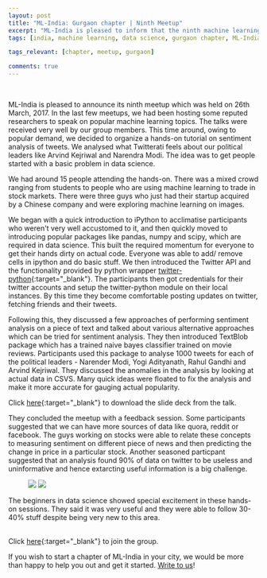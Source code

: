 ```yaml
---
layout: post
title: "ML-India: Gurgaon chapter | Ninth Meetup"
excerpt: "ML-India is pleased to inform that the ninth machine learning meetup in its Gurgaon chapter was held on 26th March 2017. This time around, we decided to organize a hands-on tutorial on sentiment analysis of tweets. We analysed what Twitterati feels about our political leaders like Arvind Kejriwal and Narendra Modi. The idea was to get people started with a basic problem in data science." 
tags: [india, machine learning, data science, gurgaon chapter, ML-India, meetup]

tags_relevant: [chapter, meetup, gurgaon]

comments: true
---
```

<br>

ML-India is pleased to announce its ninth meetup which was held on 26th March, 2017. In the last few meetups, we had been hosting some reputed researchers to speak on popular machine learning topics. The talks were received very well by our group members. This time around, owing to popular demand, we decided to organize a hands-on tutorial on sentiment analysis of tweets. We analysed what Twitterati feels about our political leaders like Arvind Kejriwal and Narendra Modi. The idea was to get people started with a basic problem in data science.

We had around 15 people attending the hands-on. There was a mixed crowd ranging from students to people who are using machine learning to trade in stock markets. There were three guys who just had their startup acquired by a Chinese company and were exploring machine learning on images. 

We began with a quick introduction to iPython to acclimatise participants who weren't very well accustomed to it, and then quickly moved to introducing popular packages like pandas, numpy and scipy, which are required in data science. This built the required momentum for everyone to get their hands dirty on actual code. Everyone was able to add/ remove cells in ipython and do basic stuff. We then introduced the Twitter API and the functionality provided by python wrapper [twitter-python](https://github.com/bear/python-twitter){:target="_blank"}. The participants then got credentials for their twitter accounts and setup the twitter-python module on their local instances. By this time they become comfortable posting updates on twitter, fetching friends and their tweets.

Following this, they discussed a few approaches of performing sentiment analysis on a piece of text and talked about various alternative approaches which can be tried for sentiment analysis. They then introduced TextBlob package which has a trained naive bayes classifier trained on movie reviews. Participants used this package to analyse 1000 tweets for each of the political leaders - Narender Modi, Yogi Adityanath, Rahul Gandhi and Arvind Kejriwal. They discussed the anomalies in the analysis by looking at actual data in CSVS. Many quick ideas were floated to fix the analysis and make it more accurate for gauging actual popularity.

Click [here](https://github.com/ML-India/ML-India-Gurgaon-Chapter/blob/master/Presentations/9th%20Meetup%20-%20Twitter%20Sentiment%20Analysis.pdf){:target="_blank"} to download the slide deck from the talk.

They concluded the meetup with a feedback session. Some participants suggested that we can have more sources of data like quora, reddit or facebook. The guys working on stocks were able to relate these concepts to measuring sentiment on different piece of news and then predicting the change in price in a particular stock. Another seasoned particpant suggested that an analysis found 90% of data on twitter to be useless and uninformative and hence extarcting useful information is a big challenge. 


<figure class="half">
    <a href="/images/DSC_0025.JPG"><img src="/images/DSC_0025.JPG"></a>
    <a href="/images/DSC_0020.JPG"><img src="/images/DSC_0020.JPG"></a>
    <figcaption></figcaption>
</figure>

The beginners in data science showed special excitement in these hands-on sessions. They said it was very useful and they were able to follow 30-40% stuff despite being very new to this area.

<br>Click [here](http://www.meetup.com/Machine-Learning-India-Gurgaon/){:target="_blank"} to join the group.

If you wish to start a chapter of ML-India in your city, we would be more than happy to help you out and get it started. <a href="mailto:varun@aspiringminds.com" target="_top">Write to us</a>!
